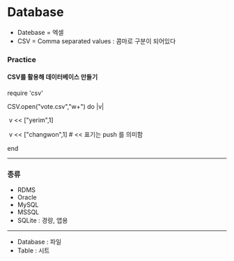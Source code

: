 # Database

- Datebase = 엑셀
- CSV = Comma separated values : 콤마로 구분이 되어있다



### Practice

#### CSV를 활용해 데이터베이스 만들기

require 'csv'

 

CSV.open("vote.csv","w+") do |v|

​    v << ["yerim",1]

​    v << ["changwon",1]  # << 표기는 push 를 의미함

end

---

### 종류

- RDMS
- Oracle
- MySQL
- MSSQL
- SQLite : 경량, 앱용

---

- Database : 파일
- Table : 시트

